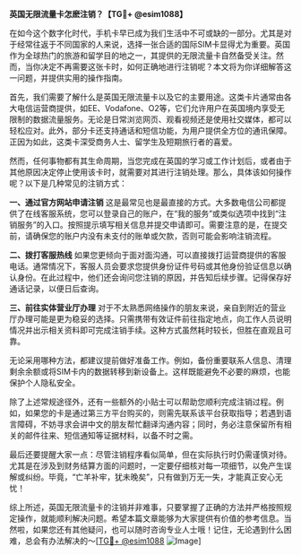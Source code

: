 **英国无限流量卡怎麽注销？【TG💪+ @esim1088】**

在如今这个数字化时代，手机卡早已成为我们生活中不可或缺的一部分。尤其是对于经常往返于不同国家的人来说，选择一张合适的国际SIM卡显得尤为重要。英国作为全球热门的旅游和留学目的地之一，其提供的无限流量卡自然备受关注。然而，当你决定不再需要这张卡时，如何正确地进行注销呢？本文将为你详细解答这一问题，并提供实用的操作指南。

首先，我们需要了解什么是英国无限流量卡以及它的主要用途。这类卡片通常由各大电信运营商提供，如EE、Vodafone、O2等，它们允许用户在英国境内享受无限制的数据流量服务。无论是日常浏览网页、观看视频还是使用社交媒体，都可以轻松应对。此外，部分卡还支持通话和短信功能，为用户提供全方位的通讯保障。正因为如此，这类卡深受商务人士、留学生及短期旅行者的喜爱。

然而，任何事物都有其生命周期，当您完成在英国的学习或工作计划后，或者由于其他原因决定停止使用该卡时，就需要对其进行注销处理。那么，具体该如何操作呢？以下是几种常见的注销方式：

**一、通过官方网站申请注销**
这是最常见也是最直接的方式。大多数电信公司都提供了在线客服系统，您可以登录自己的账户，在“我的服务”或类似选项中找到“注销服务”的入口。按照提示填写相关信息并提交申请即可。需要注意的是，在提交前，请确保您的账户内没有未支付的账单或欠款，否则可能会影响注销流程。

**二、拨打客服热线**
如果您更倾向于面对面沟通，可以直接拨打运营商提供的客服电话。通常情况下，客服人员会要求您提供身份证件号码或其他身份验证信息以确认身份。在此过程中，他们还会询问您注销的原因，并告知后续步骤。记得保存好通话记录，以便日后查询。

**三、前往实体营业厅办理**
对于不太熟悉网络操作的朋友来说，亲自到附近的营业厅办理可能是更为稳妥的选择。只需携带有效证件前往指定地点，向工作人员说明情况并出示相关资料即可完成注销手续。这种方式虽然耗时较长，但胜在直观且可靠。

无论采用哪种方法，都建议提前做好准备工作。例如，备份重要联系人信息、清理剩余余额或将SIM卡内的数据转移到新设备上。这样既能避免不必要的麻烦，也能保护个人隐私安全。

除了上述常规途径外，还有一些额外的小贴士可以帮助您顺利完成注销过程。例如，如果您的卡是通过第三方平台购买的，则需先联系该平台获取指导；若遇到语言障碍，不妨寻求会讲中文的朋友帮忙翻译沟通内容；同时，务必注意保留所有相关的邮件往来、短信通知等证据材料，以备不时之需。

最后还要提醒大家一点：尽管注销程序看似简单，但在实际执行时仍需谨慎对待。尤其是在涉及到财务结算方面的问题时，一定要仔细核对每一项细节，以免产生误解或纠纷。毕竟，“亡羊补牢，犹未晚矣”，只有做到万无一失，才能真正安心无忧！

综上所述，英国无限流量卡的注销并非难事，只要掌握了正确的方法并严格按照规定操作，就能顺利解决问题。希望本篇文章能够为大家提供有价值的参考信息。当然啦，如果您还有其他疑问，也可以随时咨询专业人士哦！记住，无论遇到什么困难，总会有办法解决的～[[TG💪+ @esim1088](https://t.me/s/esim1088) ![Image](https://i.postimg.cc/4NQfJmqS/Snipaste-2025-05-13-00-14-12.png)]